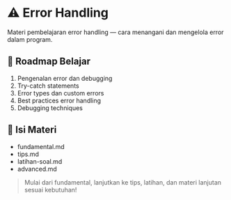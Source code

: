 # ⚠️ Error Handling

Materi pembelajaran error handling — cara menangani dan mengelola error dalam program.

## 🚩 Roadmap Belajar
1. Pengenalan error dan debugging
2. Try-catch statements
3. Error types dan custom errors
4. Best practices error handling
5. Debugging techniques

## 📂 Isi Materi
- fundamental.md
- tips.md
- latihan-soal.md
- advanced.md

> Mulai dari fundamental, lanjutkan ke tips, latihan, dan materi lanjutan sesuai kebutuhan! 